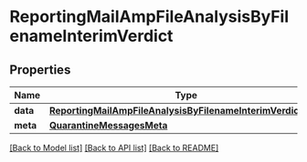 # ReportingMailAmpFileAnalysisByFilenameInterimVerdict

## Properties
Name | Type | Description | Notes
------------ | ------------- | ------------- | -------------
**data** | [**ReportingMailAmpFileAnalysisByFilenameInterimVerdictData**](ReportingMailAmpFileAnalysisByFilenameInterimVerdictData.md) |  | [optional] 
**meta** | [**QuarantineMessagesMeta**](QuarantineMessagesMeta.md) |  | [optional] 

[[Back to Model list]](../README.md#documentation-for-models) [[Back to API list]](../README.md#documentation-for-api-endpoints) [[Back to README]](../README.md)


